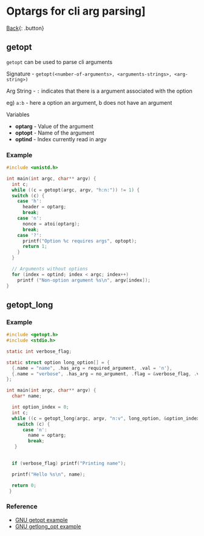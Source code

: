 # Optargs for cli arg parsing]

[Back](../../index.md){: .button}

## getopt

`getopt` can be used to parse cli arguments

Signature - `getopt(<number-of-arguments>, <arguments-strings>, <arg-string>)` 

Arg String - `:` indicates that there is a argument associated with the option

eg) `a:b` - here a option an argument, b does not have an argument

Variables
- **optarg** - Value of the argument
- **optopt** - Name of the argument
- **optind** - Index currently read in argv

### Example

```c
#include <unistd.h>

int main(int argc, char** argv) {
  int c;
  while ((c = getopt(argc, argv, "h:n:")) != 1) {
  switch (c) {
    case 'h':
      header = optarg;
      break;
    case 'n':
      nonce = atoi(optarg);
      break;
    case '?':
      printf("Option %c requires args", optopt);
      return 1;
    }
  }

  // Arguments without options
  for (index = optind; index < argc; index++)
    printf ("Non-option argument %s\n", argv[index]);
}
```

## getopt\_long

### Example

```c
#include <getopt.h>
#include <stdio.h>

static int verbose_flag;

static struct option long_option[] = {
  {.name = "name", .has_arg = required_argument, .val = 'n'},
  {.name = "verbose", .has_arg = no_argument, .flag = &verbose_flag, .val = 'v'}
};

int main(int argc, char** argv) {
  char* name;

  int option_index = 0;
  int c;
  while ((c = getopt_long(argc, argv, "n:v", long_option, &option_index)) != -1) {
    switch (c) {
      case 'n':
        name = optarg;
        break;
   }
   

  if (verbose_flag) printf("Printing name");

  printf("Hello %s\n", name);

  return 0;
 }
```

### Reference

- [GNU getopt example](https://www.gnu.org/software/libc/manual/html_node/Example-of-Getopt.html)
- [GNU getlong\_opt example](https://www.gnu.org/software/libc/manual/html_node/Getopt-Long-Option-Example.html)
